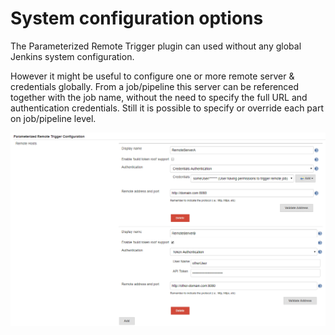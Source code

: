 # System configuration options

The Parameterized Remote Trigger plugin can used without any global Jenkins system configuration.

However it might be useful to configure one or more remote server & credentials globally.
From a job/pipeline this server can be referenced together with the job name, without the need to specify the full URL and authentication credentials. Still it is possible to specify or override each part on job/pipeline level.

![System onfiguration option](screenshots/1-system-settings.png)

